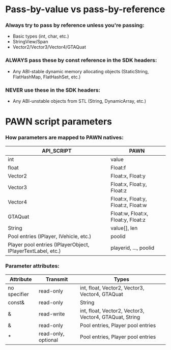 # Pass-by-value vs pass-by-reference

### Always try to pass by reference unless you're passing:
* Basic types (int, char, etc.)
* StringView/Span
* Vector2/Vector3/Vector4/GTAQuat

### ALWAYS pass these by const reference in the SDK headers:
* Any ABI-stable dynamic memory allocating objects (StaticString, FlatHashMap, FlatHashSet, etc.)

### NEVER use these in the SDK headers:
* Any ABI-unstable objects from STL (String, DynamicArray, etc.)

# PAWN script parameters

### How parameters are mapped to PAWN natives:
| API_SCRIPT | PAWN |
| ---------- | ---- |
| int | value | 
| float | Float:f |
| Vector2 | Float:x, Float:y |
| Vector3 | Float:x, Float:y, Float:z |
| Vector4 | Float:x, Float:y, Float:z, Float:w |
| GTAQuat | Float:w, Float:x, Float:y, Float:z |
| String  | value[], len |
| Pool entries (IPlayer, IVehicle, etc.) | poolid |
| Player pool entries (IPlayerObject, IPlayerTextLabel, etc.) | playerid, ..., poolid |

### Parameter attributes:
| Attribute | Transmit | Types |
| --------- | -------- | ----- |
| no specifier | read-only | int, float, Vector2, Vector3, Vector4, GTAQuat |
| const& | read-only | String |
| & | read-write | int, float, Vector2, Vector3, Vector4, GTAQuat, String |
| & | read-only | Pool entries, Player pool entries |
| * | read-only, optional | Pool entries, Player pool entries |
